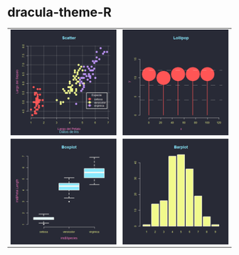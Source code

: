 # dracula-theme-R

|                       |                       |
|-----------------------|-----------------------|
| ![](img/scattera.png) | ![](img/pop.png)      |
| ![](img/boxplot.png)  | ![](img/bar.png)  |
